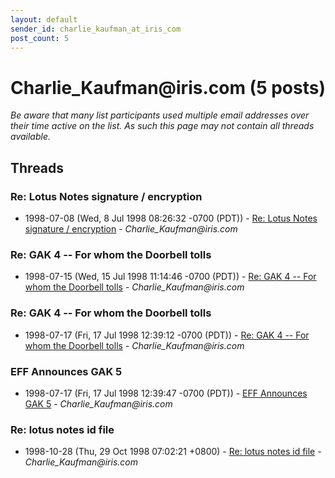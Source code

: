 ```yaml
---
layout: default
sender_id: charlie_kaufman_at_iris_com
post_count: 5
---
```


# Charlie_Kaufman<span>@</span>iris.com (5 posts)

_Be aware that many list participants used multiple email addresses over their time active on the list. As such this page may not contain all threads available._

## Threads

### Re: Lotus Notes signature / encryption
+ 1998-07-08 (Wed, 8 Jul 1998 08:26:32 -0700 (PDT)) - [Re: Lotus Notes signature / encryption](/archive/1998/07/0bd1879a85bba3524d488ac76a41590b62e15910af980e04cbd4a7e52d3d88ae) - _Charlie_Kaufman@iris.com_

### Re: GAK 4 -- For whom the Doorbell tolls
+ 1998-07-15 (Wed, 15 Jul 1998 11:14:46 -0700 (PDT)) - [Re: GAK 4 -- For whom the Doorbell tolls](/archive/1998/07/89add7fcc54714365dc6739bd3453b4f3c852af98ba958e19f32acda4be54be3) - _Charlie_Kaufman@iris.com_

### Re: GAK 4 -- For whom the Doorbell tolls
+ 1998-07-17 (Fri, 17 Jul 1998 12:39:12 -0700 (PDT)) - [Re: GAK 4 -- For whom the Doorbell tolls](/archive/1998/07/a732c2bdd5b883de82d53ea8f20eebb4b9180edfcce77ff90454ff2e6293dfad) - _Charlie_Kaufman@iris.com_

### EFF Announces GAK 5
+ 1998-07-17 (Fri, 17 Jul 1998 12:39:47 -0700 (PDT)) - [EFF Announces GAK 5](/archive/1998/07/7136d8aa46f350e41cc7b75941812eae46950ef5ba7d7efa679fb83a5dd8675a) - _Charlie_Kaufman@iris.com_

### Re: lotus notes id file
+ 1998-10-28 (Thu, 29 Oct 1998 07:02:21 +0800) - [Re: lotus notes id file](/archive/1998/10/ac8563d7c254bf607394a80f9a177170d60e0a0e981959b4b80e485aabcad1ec) - _Charlie_Kaufman@iris.com_


